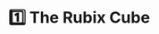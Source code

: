 # 1️⃣ The Rubix Cube

 <!-- You can find the deployed project at [🚫URL NAME GOES HERE](🚫copy and paste URL here). -->
